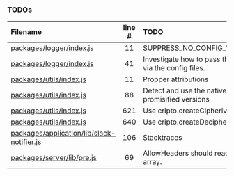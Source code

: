### TODOs

| Filename                                                                                      | line # | TODO                                                     |
| :-------------------------------------------------------------------------------------------- | :----: | :------------------------------------------------------- |
| [packages/logger/index.js](packages/logger/index.js#L11)                                      |   11   | SUPPRESS_NO_CONFIG_WARNING                               |
| [packages/logger/index.js](packages/logger/index.js#L41)                                      |   41   | Investigate how to pass the stream via the config files. |
| [packages/utils/index.js](packages/utils/index.js#L11)                                        |   11   | Propper attributions                                     |
| [packages/utils/index.js](packages/utils/index.js#L88)                                        |   88   | Detect and use the native promisified versions           |
| [packages/utils/index.js](packages/utils/index.js#L621)                                       |  621   | Use cripto.createCipheriv                                |
| [packages/utils/index.js](packages/utils/index.js#L640)                                       |  640   | Use cripto.createDecipheriv                              |
| [packages/application/lib/slack-notifier.js](packages/application/lib/slack-notifier.js#L106) |  106   | Stacktraces                                              |
| [packages/server/lib/pre.js](packages/server/lib/pre.js#L69)                                  |   69   | AllowHeaders should read as an array.                    |
